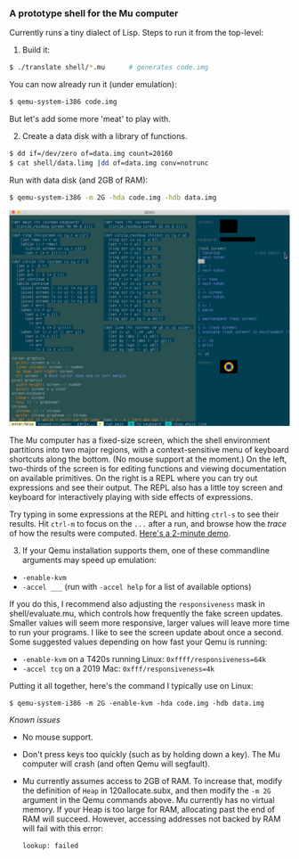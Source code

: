 ### A prototype shell for the Mu computer

Currently runs a tiny dialect of Lisp. Steps to run it from the top-level:

1. Build it:

  ```sh
  $ ./translate shell/*.mu      # generates code.img
  ```

  You can now already run it (under emulation):
  ```sh
  $ qemu-system-i386 code.img
  ```

  But let's add some more 'meat' to play with.

2. Create a data disk with a library of functions.

  ```sh
  $ dd if=/dev/zero of=data.img count=20160
  $ cat shell/data.limg |dd of=data.img conv=notrunc
  ```

  Run with data disk (and 2GB of RAM):
  ```sh
  $ qemu-system-i386 -m 2G -hda code.img -hdb data.img
  ```

  <img alt='screenshot of the Mu shell' src='../html/20210531-mu-shell.png'>

  The Mu computer has a fixed-size screen, which the shell environment
  partitions into two major regions, with a context-sensitive menu of keyboard
  shortcuts along the bottom. (No mouse support at the moment.) On the left,
  two-thirds of the screen is for editing functions and viewing documentation
  on available primitives. On the right is a REPL where you can try out
  expressions and see their output. The REPL also has a little toy screen and
  keyboard for interactively playing with side effects of expressions.

  Try typing in some expressions at the REPL and hitting `ctrl-s` to see their
  results. Hit `ctrl-m` to focus on the `...` after a run, and browse how the
  _trace_ of how the results were computed. [Here's a 2-minute demo](https://archive.org/details/akkartik-mu-2021-05-31).

3. If your Qemu installation supports them, one of these commandline arguments
   may speed up emulation:

  - `-enable-kvm`
  - `-accel ___` (run with `-accel help` for a list of available options)

  If you do this, I recommend also adjusting the `responsiveness` mask in
  shell/evaluate.mu, which controls how frequently the fake screen updates.
  Smaller values will seem more responsive, larger values will leave more time
  to run your programs. I like to see the screen update about once a second.
  Some suggested values depending on how fast your Qemu is running:

  - `-enable-kvm` on a T420s running Linux: `0xffff/responsiveness=64k`
  - `-accel tcg` on a 2019 Mac: `0xfff/responsiveness=4k`

  Putting it all together, here's the command I typically use on Linux:

  ```
  $ qemu-system-i386 -m 2G -enable-kvm -hda code.img -hdb data.img
  ```

*Known issues*

* No mouse support.

* Don't press keys too quickly (such as by holding down a key). The Mu
  computer will crash (and often Qemu will segfault).

* Mu currently assumes access to 2GB of RAM. To increase that, modify the
  definition of `Heap` in 120allocate.subx, and then modify the `-m 2G`
  argument in the Qemu commands above. Mu currently has no virtual
  memory. If your Heap is too large for RAM, allocating past the end of RAM
  will succeed. However, accessing addresses not backed by RAM will fail with
  this error:

  ```
  lookup: failed
  ```
